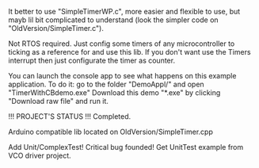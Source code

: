 It better to use "SimpleTimerWP.c", more easier and flexible to use, but mayb lil bit complicated to understand (look the simpler code on "OldVersion/SimpleTimer.c").

Not RTOS required. Just config some timers of any microcontroller to ticking as a reference for and use this lib.
If you don't want use the Timers interrupt then just configurate the timer as counter. 

You can launch the console app to see what happens on this example application. To do it: go to the folder "DemoAppl/" and open "TimerWithCBdemo.exe" Download this demo "*.exe" by clicking "Download raw file" and run it.

!!! PROJECT'S STATUS !!!
Completed.

Arduino compatible lib located on OldVersion/SimpleTimer.cpp

Add Unit/ComplexTest! Critical bug founded! Get UnitTest example from VCO driver project.